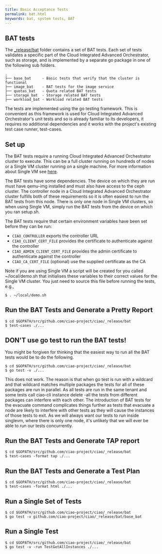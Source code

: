 ```yaml
---
title: Basic Acceptance Tests
permalink: bat.html
keywords: bat, system tests, BAT
---
```

## BAT tests

The
[_release/bat](https://github.com/ciao-project/ciao/tree/master/_release/bat)
folder contains a set of BAT tests.  Each set of tests validates a specific part
of the Cloud Integrated Advanced Orchestrator, such as storage, and is
implemented by a separate go package in one of the following sub folders.

```
.
├── base_bat     - Basic tests that verify that the cluster is functional
├── image_bat    - BAT tests for the image service
├── quotas_bat   - Quota related BAT tests
├── storage_bat  - Storage related BAT tests
├── workload_bat - Workload related BAT tests
```

The tests are implemented using the go testing framework.  This is convenient as
this framework is used for Cloud Integrated Advanced Orchestrator's unit tests
and so is already familiar to its developers, it requires no additional
dependencies and it works with the project's existing test case runner, test-cases.

## Set up

The BAT tests require a running Cloud Integrated Advanced Orchestrator cluster
to execute.  This can be a full cluster running on hundreds of nodes or a
Single VM cluster running on a single machine.  For more information about
Single VM see [here](developer.html).

The BAT tests have some dependencies. The device on which they are run must have
qemu-img installed and must also have access to the ceph cluster. The controller
node in a Cloud Integrated Advanced Orchestrator cluster fulfills both of these
requirements so it is often easiest to run the BAT tests from this node. There
is only one node in Single VM clusters, so when using Single VM, simply run the
BAT tests from the device on which you ran setup.sh.

The BAT tests require that certain environment variables have been set before they
can be run:

* `CIAO_CONTROLLER` exports the controller URL
* `CIAO_CLIENT_CERT_FILE` provides the certificate to authenticate against the controller
* `CIAO_ADMIN_CLIENT_CERT_FILE` provides the admin certificate to authenticate against the controller
* `CIAO_CA_CERT_FILE` (optional) use the supplied certificate as the CA

Note if you are using Single VM a script will be created for you called
~/local/demo.sh that initialises these variables to their correct
values for the Single VM cluster.  You just need to source this file
before running the tests, e.g.,

```shell
$ . ~/local/demo.sh
```

## Run the BAT Tests and Generate a Pretty Report

```shell
$ cd $GOPATH/src/github.com/ciao-project/ciao/_release/bat
$ test-cases ./...
```

## DON'T use go test to run the BAT tests!

You might be forgiven for thinking that the easiest way to run all the
BAT tests would be to do the following.

```shell
$ cd $GOPATH/src/github.com/ciao-project/ciao/_release/bat
$ go test -v ./...
```

This does not work.  The reason is that when go test is run with a
wildcard and that wildcard matches multiple packages the tests for all of these
packages are run in parallel.  As all tests are run in the same tenant and some
tests call ciao-cli instance delete -all the tests from different packages can
interfere with each other.  The introduction of BAT tests for the evacuate
command complicates things further as tests that evacuate a node are likely to
interfere with other tests as they will cause the instances of those tests to
exit.  As we will always want our tests to run inside singlevm, where there is
only one node, it's unlikely that we will ever be able to run our tests
concurrently.

## Run the BAT Tests and Generate TAP report

```shell
$ cd $GOPATH/src/github.com/ciao-project/ciao/_release/bat
$ test-cases -format tap ./...
```

## Run the BAT Tests and Generate a Test Plan

```shell
$ cd $GOPATH/src/github.com/ciao-project/ciao/_release/bat
$ test-cases -format html ./...
```

## Run a Single Set of Tests

```shell
$ cd $GOPATH/src/github.com/ciao-project/ciao/_release/bat
$ go test -v github.com/ciao-project/ciao/_release/bat/base_bat
```

## Run a Single Test

```shell
$ cd $GOPATH/src/github.com/ciao-project/ciao/_release/bat
$ go test -v -run TestGetAllInstances ./...
```

